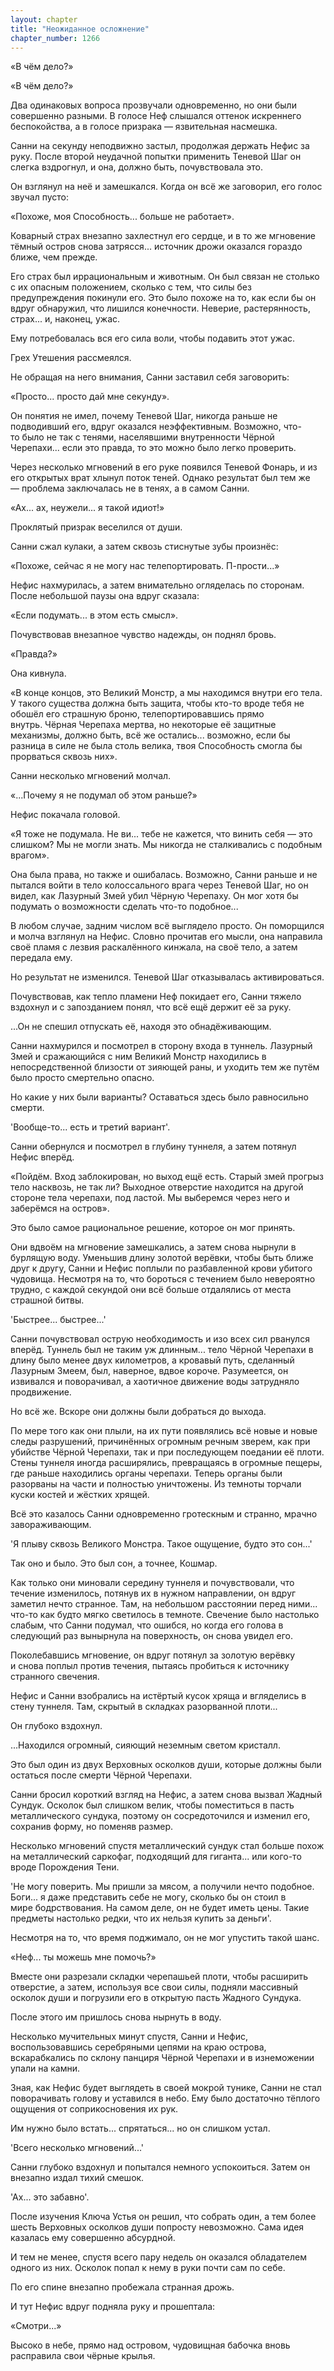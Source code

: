 ```yaml
---
layout: chapter
title: "Неожиданное осложнение"
chapter_number: 1266
---
```


«В чём дело?»

«В чём дело?»

Два одинаковых вопроса прозвучали одновременно, но они были совершенно разными. В голосе Неф слышался оттенок искреннего беспокойства, а в голосе призрака — язвительная насмешка.

Санни на секунду неподвижно застыл, продолжая держать Нефис за руку. После второй неудачной попытки применить Теневой Шаг он слегка вздрогнул, и она, должно быть, почувствовала это.

Он взглянул на неё и замешкался. Когда он всё же заговорил, его голос звучал пусто:

«Похоже, моя Способность... больше не работает».

Коварный страх внезапно захлестнул его сердце, и в то же мгновение тёмный остров снова затрясся... источник дрожи оказался гораздо ближе, чем прежде.

Его страх был иррациональным и животным. Он был связан не столько с их опасным положением, сколько с тем, что силы без предупреждения покинули его. Это было похоже на то, как если бы он вдруг обнаружил, что лишился конечности. Неверие, растерянность, страх... и, наконец, ужас.

Ему потребовалась вся его сила воли, чтобы подавить этот ужас.

Грех Утешения рассмеялся.

Не обращая на него внимания, Санни заставил себя заговорить:

«Просто... просто дай мне секунду».

Он понятия не имел, почему Теневой Шаг, никогда раньше не подводивший его, вдруг оказался неэффективным. Возможно, что-то было не так с тенями, населявшими внутренности Чёрной Черепахи... если это правда, то это можно было легко проверить.

Через несколько мгновений в его руке появился Теневой Фонарь, и из его открытых врат хлынул поток теней. Однако результат был тем же — проблема заключалась не в тенях, а в самом Санни.

«Ах... ах, неужели... я такой идиот!»

Проклятый призрак веселился от души.

Санни сжал кулаки, а затем сквозь стиснутые зубы произнёс:

«Похоже, сейчас я не могу нас телепортировать. П-прости...»

Нефис нахмурилась, а затем внимательно огляделась по сторонам. После небольшой паузы она вдруг сказала:

«Если подумать... в этом есть смысл».

Почувствовав внезапное чувство надежды, он поднял бровь.

«Правда?»

Она кивнула.

«В конце концов, это Великий Монстр, а мы находимся внутри его тела. У такого существа должна быть защита, чтобы кто-то вроде тебя не обошёл его страшную броню, телепортировавшись прямо внутрь. Чёрная Черепаха мертва, но некоторые её защитные механизмы, должно быть, всё же остались... возможно, если бы разница в силе не была столь велика, твоя Способность смогла бы прорваться сквозь них».

Санни несколько мгновений молчал.

«...Почему я не подумал об этом раньше?»

Нефис покачала головой.

«Я тоже не подумала. Не ви... тебе не кажется, что винить себя — это слишком? Мы не могли знать. Мы никогда не сталкивались с подобным врагом».

Она была права, но также и ошибалась. Возможно, Санни раньше и не пытался войти в тело колоссального врага через Теневой Шаг, но он видел, как Лазурный Змей убил Чёрную Черепаху. Он мог хотя бы подумать о возможности сделать что-то подобное...

В любом случае, задним числом всё выглядело просто. Он поморщился и молча взглянул на Нефис. Словно прочитав его мысли, она направила своё пламя с лезвия раскалённого кинжала, на своё тело, а затем передала ему.

Но результат не изменился. Теневой Шаг отказывалась активироваться.

Почувствовав, как тепло пламени Неф покидает его, Санни тяжело вздохнул и с запозданием понял, что всё ещё держит её за руку.

...Он не спешил отпускать её, находя это обнадёживающим.

Санни нахмурился и посмотрел в сторону входа в туннель. Лазурный Змей и сражающийся с ним Великий Монстр находились в непосредственной близости от зияющей раны, и уходить тем же путём было просто смертельно опасно.

Но какие у них были варианты? Оставаться здесь было равносильно смерти.

'Вообще-то... есть и третий вариант'.

Санни обернулся и посмотрел в глубину туннеля, а затем потянул Нефис вперёд.

«Пойдём. Вход заблокирован, но выход ещё есть. Старый змей прогрыз тело насквозь, не так ли? Выходное отверстие находится на другой стороне тела черепахи, под ластой. Мы выберемся через него и заберёмся на остров».

Это было самое рациональное решение, которое он мог принять.

Они вдвоём на мгновение замешкались, а затем снова нырнули в бурлящую воду. Уменьшив длину золотой верёвки, чтобы быть ближе друг к другу, Санни и Нефис поплыли по разбавленной крови убитого чудовища. Несмотря на то, что бороться с течением было невероятно трудно, с каждой секундой они всё больше отдалялись от места страшной битвы.

'Быстрее... быстрее...'

Санни почувствовал острую необходимость и изо всех сил рванулся вперёд. Туннель был не таким уж длинным... тело Чёрной Черепахи в длину было менее двух километров, а кровавый путь, сделанный Лазурным Змеем, был, наверное, вдвое короче. Разумеется, он извивался и поворачивал, а хаотичное движение воды затрудняло продвижение.

Но всё же. Вскоре они должны были добраться до выхода.

По мере того как они плыли, на их пути появлялись всё новые и новые следы разрушений, причинённых огромным речным зверем, как при убийстве Чёрной Черепахи, так и при последующем поедании её плоти. Стены туннеля иногда расширялись, превращаясь в огромные пещеры, где раньше находились органы черепахи. Теперь органы были разорваны на части и полностью уничтожены. Из темноты торчали куски костей и жёстких хрящей.

Всё это казалось Санни одновременно гротескным и странно, мрачно завораживающим.

'Я плыву сквозь Великого Монстра. Такое ощущение, будто это сон...'

Так оно и было. Это был сон, а точнее, Кошмар.

Как только они миновали середину туннеля и почувствовали, что течение изменилось, потянув их в нужном направлении, он вдруг заметил нечто странное. Там, на небольшом расстоянии перед ними... что-то как будто мягко светилось в темноте. Свечение было настолько слабым, что Санни подумал, что ошибся, но когда его голова в следующий раз вынырнула на поверхность, он снова увидел его.

Поколебавшись мгновение, он вдруг потянул за золотую верёвку и снова поплыл против течения, пытаясь пробиться к источнику странного свечения.

Нефис и Санни взобрались на истёртый кусок хряща и вгляделись в стену туннеля. Там, скрытый в складках разорванной плоти...

Он глубоко вздохнул.

...Находился огромный, сияющий неземным светом кристалл.

Это был один из двух Верховных осколков души, которые должны были остаться после смерти Чёрной Черепахи.

Санни бросил короткий взгляд на Нефис, а затем снова вызвал Жадный Сундук. Осколок был слишком велик, чтобы поместиться в пасть металлического сундука, поэтому он сосредоточился и изменил его, сохранив форму, но поменяв размер.

Несколько мгновений спустя металлический сундук стал больше похож на металлический саркофаг, подходящий для гиганта... или кого-то вроде Порождения Тени.

'Не могу поверить. Мы пришли за мясом, а получили нечто подобное. Боги... я даже представить себе не могу, сколько бы он стоил в мире бодрствования. На самом деле, он не будет иметь цены. Такие предметы настолько редки, что их нельзя купить за деньги'.

Несмотря на то, что время поджимало, он не мог упустить такой шанс.

«Неф... ты можешь мне помочь?»

Вместе они разрезали складки черепашьей плоти, чтобы расширить отверстие, а затем, используя все свои силы, подняли массивный осколок души и погрузили его в открытую пасть Жадного Сундука.

После этого им пришлось снова нырнуть в воду.

Несколько мучительных минут спустя, Санни и Нефис, воспользовавшись серебряными цепями на краю острова, вскарабкались по склону панциря Чёрной Черепахи и в изнеможении упали на камни.

Зная, как Нефис будет выглядеть в своей мокрой тунике, Санни не стал поворачивать голову и уставился в небо. Ему было достаточно тёплого ощущения от соприкосновения их рук.

Им нужно было встать... спрятаться... но он слишком устал.

'Всего несколько мгновений...'

Санни глубоко вздохнул и попытался немного успокоиться. Затем он внезапно издал тихий смешок.

'Ах... это забавно'.

После изучения Ключа Устья он решил, что собрать один, а тем более шесть Верховных осколков души попросту невозможно. Сама идея казалась ему совершенно абсурдной.

И тем не менее, спустя всего пару недель он оказался обладателем одного из них. Осколок попал к нему в руки почти сам по себе.

По его спине внезапно пробежала странная дрожь.

И тут Нефис вдруг подняла руку и прошептала:

«Смотри...»

Высоко в небе, прямо над островом, чудовищная бабочка вновь расправила свои чёрные крылья.